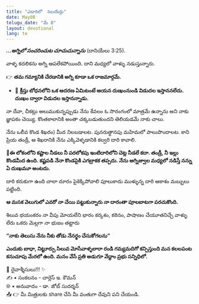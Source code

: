 ```yaml
---
title: "ఎడారిలో  సెలయేర్లు"
date: May08
telugu_date: "మే 8"
layout: devotional
lang: te
---
```


***…అగ్నిలో సంచరించుట చూచుచున్నాను*** (దానియేలు 3:25).

వాళ్ళ కదలికను అగ్ని ఆపలేకపోయింది. దాని మధ్యలో వాళ్ళు నడుస్తున్నారు. 

👉 **తమ గమ్యానికి చేరడానికి అగ్ని కూడా ఒక రాజమార్గమే.**

- 🔹 **క్రీస్తు బోధనలోని ఒక ఆదరణ ఏమిటంటే ఆయన దుఃఖంనుండి విడుదల ఇస్తాననలేదు. దుఃఖం ద్వారా విడుదల ఇస్తానన్నాడు.**

నా దేవా, చీకట్లు అలుముకున్నప్పుడు నేను కేవలం ఓ సొరంగంలో మాత్రమే ఉన్నాను అని నాకు జ్ఞాపకం చెయ్యి. కొంతకాలానికి అంతా చక్కబడుతుందని తెలియడమే నాకు చాలు.

నేను ఒలీవ కొండ శిఖరం) మీద నిలబడాలట. పునరుత్థానపు మహిమలో పాలుపొందాలట. కాని ప్రియ తండ్రీ, ఆ శిఖరానికి నేను ఎక్కివెళ్ళడానికి కల్వరి దారి కావాలి. 

**📖ఈ లోకంలోని కష్టాల నీడలు నీ పరలోకపు ఇంటిదారిలోని చెట్ల నీడలే కదా. తండ్రీ, నీ ఇల్లు కొండమీద ఉంది. కష్టపడి నేనా కొండపైకి ఎగబ్రాకక తప్పదు. నేను అగ్నిజ్వాల మధ్యలో నడిస్తే నన్ను ఏ దుఃఖమూ అంటదు.**

దారి కరుకుగా ఉంది చాలా దూరం పైకెక్కిపోవాలి పూలుకాదు ముళ్ళున్న దారి ఆకాశం మబ్బులు పట్టింది.

**ఆ మసక వెలుగులో ఎవరో నా చేయి పట్టుకున్నారు నా దారంతా పూలబాటగా పరచుకొంది.**

శిలువ భయంకరం నా వీపు మోయలేని భారం కర్కశం, కఠినం, పాషాణం చేయూతనిచ్చే వాళ్ళు లేరు ఒకరు మెల్లగా నా భుజం తట్టారు

**“నాకు తెలుసు నేను నీకు తోడు నేనర్థం చేసుకోగలను”**

**ఎందుకు బాధా, నిట్టూర్పు సిలువ మోసేవాళ్ళలారా రండి గమ్యమదిగో కన్పిస్తుంది మన కలలపంట కనుచూపు మేరలో ఉంది. మనం వేసే ప్రతి అడుగూ వేద్దాం ప్రభు సన్నిధిలో.**

<div class="blessing">🙏 <span class="bless-text">దైవాశ్శీసులు!!!</span> ✨</div>

<div class="credit">✍️ <span class="credit-text">▪ సంకలనం - చార్లెస్ ఇ. కౌమన్</span></div>
<div class="credit">🌐 <span class="credit-text">▪ అనువాదం - డా. జోబ్ సుదర్శన్</span></div>


<div class="share">📤 👉 <span class="share-text">మీ మిత్రులకు share చేసి మీ వంతుగా దేవుని పని చేయండి.</span></div>
